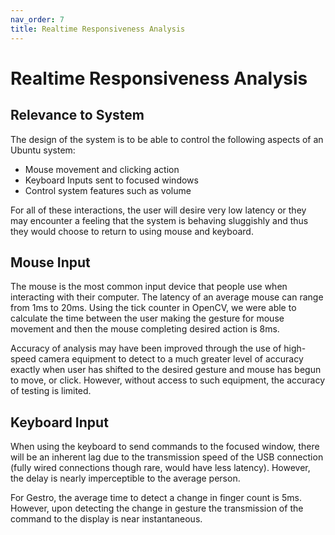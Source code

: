 ```yaml
---
nav_order: 7
title: Realtime Responsiveness Analysis
---
```


# Realtime Responsiveness Analysis

## Relevance to System
The design of the system is to be able to control the following aspects of an Ubuntu system:
-	Mouse movement and clicking action
-	Keyboard Inputs sent to focused windows
-	Control system features such as volume


 For all of these interactions, the user will desire very low latency or they may encounter a feeling that the system is behaving sluggishly and thus they would choose to return to using mouse and keyboard.

## Mouse Input
The mouse is the most common input device that people use when interacting with their computer. The latency of an average mouse can range from 1ms to 20ms. Using the tick counter in OpenCV, we were able to calculate the time between the user making the gesture for mouse movement and then the mouse completing desired action is 8ms.

Accuracy of analysis may have been improved through the use of high-speed camera equipment to detect to a much greater level of accuracy exactly when user has shifted to the desired gesture and mouse has begun to move, or click. However, without access to such equipment, the accuracy of testing is limited.

## Keyboard Input
When using the keyboard to send commands to the focused window, there will be an inherent lag due to the transmission speed of the USB connection (fully wired connections though rare, would have less latency). However, the delay is nearly imperceptible to the average person.

For Gestro, the average time to detect a change in finger count is 5ms. However, upon detecting the change in gesture the transmission of the command to the display is near instantaneous.
